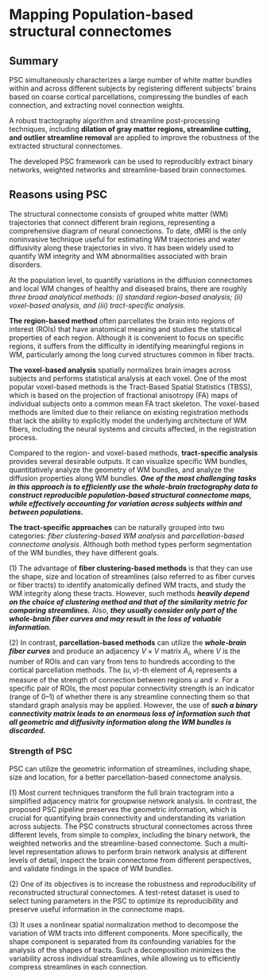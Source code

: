 # Mapping Population-based structural connectomes

## Summary

PSC simultaneously characterizes a large number of white matter bundles within and across different subjects by registering different subjects’ brains based on coarse cortical parcellations, compressing the bundles of each connection, and extracting novel connection weights.

A robust tractography algorithm and streamline post-processing techniques, including **dilation of gray matter regions, streamline cutting, and outlier streamline removal** are applied to improve the robustness of the extracted structural connectomes.

The developed PSC framework can be used to reproducibly extract binary networks, weighted networks and streamline-based brain connectomes.

## Reasons using PSC

The structural connectome consists of grouped white matter (WM) trajectories that connect
different brain regions, representing a comprehensive diagram of neural connections. To date, dMRI is the only noninvasive technique useful for
estimating WM trajectories and water diffusivity along these trajectories in vivo. It has been widely used to quantify WM integrity and WM abnormalities associated with brain disorders.

At the population level, to quantify variations in the diffusion connectomes and local WM changes of healthy and diseased brains, there
are roughly *three broad analytical methods: (i) standard region-based
analysis; (ii) voxel-based analysis, and (iii) tract-specific analysis.* 

**The region-based method** often parcellates the brain into regions of interest (ROIs) that have anatomical meaning and studies the statistical properties of each region. Although it is
convenient to focus on specific regions, it suffers from the difficulty in
identifying meaningful regions in WM, particularly among the long
curved structures common in fiber tracts.

**The voxel-based analysis**
spatially normalizes brain images across subjects and performs statistical analysis at each voxel. One of the most popular voxel-based methods is the Tract-Based Spatial Statistics (TBSS), which is based on the projection of fractional anisotropy (FA) maps of individual subjects onto a common mean FA tract skeleton. The voxel-based methods are limited due to their reliance on existing registration methods that lack the ability to explicitly model the underlying architecture of WM fibers, including the neural systems and circuits affected, in the registration process.

Compared to the region- and voxel-based methods, **tract-specific analysis** provides several desirable outputs. It can visualize specific WM bundles, quantitatively analyze the geometry of WM bundles, and analyze the diffusion properties along WM bundles.  ***One of the most challenging tasks in this approach is to efficiently use the whole-brain tractography data to construct reproducible population-based structural
connectome maps, while effectively accounting for variation across subjects within and between populations.***

**The tract-specific approaches**
can be naturally grouped into two categories: *fiber clustering-based WM analysis* and *parcellation-based connectome
analysis*. Although both method types perform segmentation
of the WM bundles, they have different goals.

(1) The advantage of **fiber clustering-based methods** is that they can use the shape, size and location of streamlines (also referred to as fiber curves
or fiber tracts) to identify anatomically defined WM tracts, and study the WM integrity along these tracts. However, such methods ***heavily depend on
the choice of clustering method and that of the similarity metric for comparing streamlines.*** Also, ***they usually consider only part of the whole-brain fiber curves and may result in the loss of valuable information.***

(2) In contrast, **parcellation-based methods** can utilize the ***whole-brain fiber curves*** and produce an adjacency $V \times V$ matrix $A_i$, where $V$ is the number of ROIs and can vary from tens to hundreds according to the cortical parcellation methods. The $(u, v)$-th element of $A_i$ represents a measure of the strength of connection between regions $u$ and $v$. For a specific pair of ROIs, the most popular connectivity strength is an indicator (range of $0–1$) of whether there is any streamline connecting them so that standard
graph analysis may be applied. However, the use of ***such a binary connectivity matrix leads to an enormous loss of information such that all geometric and diffusivity information along the WM bundles is discarded.***

### Strength of PSC

PSC can utilize the geometric information of streamlines, including shape, size and location, for a better parcellation-based connectome analysis. 

(1) Most current techniques transform the full brain tractogram into a
simplified adjacency matrix for groupwise network analysis. In
contrast, the proposed PSC pipeline preserves the geometric information, which is crucial for quantifying brain connectivity and understanding its variation across subjects. The PSC constructs structural connectomes across three different levels, from simple to complex, including the binary network, the weighted networks and
the streamline-based connectome. Such a multi-level representation
allows to perform brain network analysis at different levels of detail,
inspect the brain connectome from different perspectives, and validate findings in the space of WM bundles.

(2)  One of its objectives is to increase the robustness and reproducibility
of reconstructed structural connectomes. A test-retest dataset is used
to select tuning parameters in the PSC to optimize its reproducibility
and preserve useful information in the connectome maps.

(3) It uses a nonlinear spatial normalization method to decompose the
variation of WM tracts into different components. More specifically,
the shape component is separated from its confounding variables for
the analysis of the shapes of tracts. Such a decomposition minimizes
the variability across individual streamlines, while allowing us to
efficiently compress streamlines in each connection.
